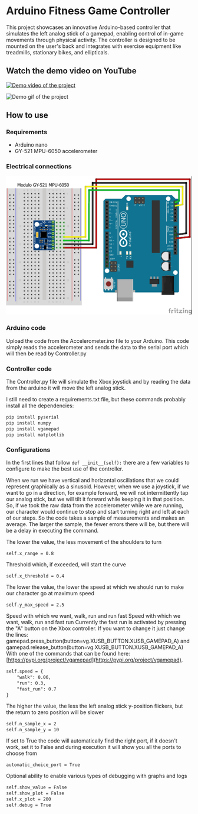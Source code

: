 # Arduino Fitness Game Controller
This project showcases an innovative Arduino-based controller that simulates the left analog stick of a gamepad, enabling control of in-game movements through physical activity. The controller is designed to be mounted on the user's back and integrates with exercise equipment like treadmills, stationary bikes, and ellipticals.

## Watch the demo video on YouTube
[![Demo video of the project](https://img.youtube.com/vi/4EYHZWyAiZI/0.jpg)](https://www.youtube.com/watch?v=4EYHZWyAiZI)

![Demo gif of the project](https://github.com/iacoposk8/Arduino-Fitness-Game-Controller/blob/main/images/controller.gif?raw=true)

## How to use

### Requirements

* Arduino nano
* GY-521 MPU-6050 accelerometer

### Electrical connections
<img src="https://github.com/iacoposk8/Arduino-Fitness-Game-Controller/blob/main/images/arduino.jpg?raw=true" alt="Electrical connections" width="584" height="auto">


### Arduino code
Upload the code from the Accelerometer.ino file to your Arduino.
This code simply reads the accelerometer and sends the data to the serial port which will then be read by Controller.py

### Controller code
The Controller.py file will simulate the Xbox joystick and by reading the data from the arduino it will move the left analog stick.

I still need to create a requirements.txt file, but these commands probably install all the dependencies:
```
pip install pyserial
pip install numpy
pip install vgamepad
pip install matplotlib
```
### Configurations

In the first lines that follow `def __init__(self):` there are a few variables to configure to make the best use of the controller.

When we run we have vertical and horizontal oscillations that we could represent graphically as a sinusoid.
However, when we use a joystick, if we want to go in a direction, for example forward, we will not intermittently tap our analog stick, but we will tilt it forward while keeping it in that position.
So, if we took the raw data from the accelerometer while we are running, our character would continue to stop and start turning right and left at each of our steps.
So the code takes a sample of measurements and makes an average.
The larger the sample, the fewer errors there will be, but there will be a delay in executing the command.

The lower the value, the less movement of the shoulders to turn
```
self.x_range = 0.8
```

Threshold which, if exceeded, will start the curve
```
self.x_threshold = 0.4
```

The lower the value, the lower the speed at which we should run to make our character go at maximum speed
```
self.y_max_speed = 2.5
```

Speed with which we want, walk, run and run fast
Speed with which we want, walk, run and fast run
Currently the fast run is activated by pressing the "A" button on the Xbox controller. If you want to change it just change the lines:
gamepad.press_button(button=vg.XUSB_BUTTON.XUSB_GAMEPAD_A)
and
gamepad.release_button(button=vg.XUSB_BUTTON.XUSB_GAMEPAD_A)
With one of the commands that can be found here:
[https://pypi.org/project/vgamepad](https://pypi.org/project/vgamepad).

```
self.speed = {
	"walk": 0.06,
	"run": 0.3,
	"fast_run": 0.7
}
```

The higher the value, the less the left analog stick y-position flickers, but the return to zero position will be slower
```
self.n_sample_x = 2
self.n_sample_y = 10
```

If set to True the code will automatically find the right port, if it doesn't work, set it to False and during execution it will show you all the ports to choose from
```
automatic_choice_port = True
```

Optional ability to enable various types of debugging with graphs and logs
```
self.show_value = False
self.show_plot = False
self.x_plot = 200
self.debug = True
```
